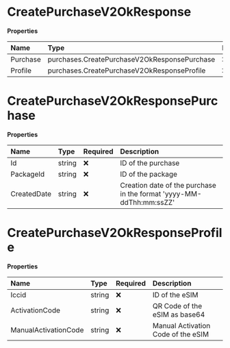 # CreatePurchaseV2OkResponse

**Properties**

| Name     | Type                                         | Required | Description |
| :------- | :------------------------------------------- | :------- | :---------- |
| Purchase | purchases.CreatePurchaseV2OkResponsePurchase | ❌       |             |
| Profile  | purchases.CreatePurchaseV2OkResponseProfile  | ❌       |             |

# CreatePurchaseV2OkResponsePurchase

**Properties**

| Name        | Type   | Required | Description                                                         |
| :---------- | :----- | :------- | :------------------------------------------------------------------ |
| Id          | string | ❌       | ID of the purchase                                                  |
| PackageId   | string | ❌       | ID of the package                                                   |
| CreatedDate | string | ❌       | Creation date of the purchase in the format 'yyyy-MM-ddThh:mm:ssZZ' |

# CreatePurchaseV2OkResponseProfile

**Properties**

| Name                 | Type   | Required | Description                        |
| :------------------- | :----- | :------- | :--------------------------------- |
| Iccid                | string | ❌       | ID of the eSIM                     |
| ActivationCode       | string | ❌       | QR Code of the eSIM as base64      |
| ManualActivationCode | string | ❌       | Manual Activation Code of the eSIM |
